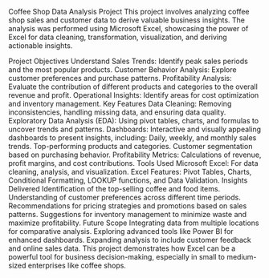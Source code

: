 
Coffee Shop Data Analysis Project
This project involves analyzing coffee shop sales and customer data to derive valuable business insights. The analysis was performed using Microsoft Excel, showcasing the power of Excel for data cleaning, transformation, visualization, and deriving actionable insights.

Project Objectives
Understand Sales Trends: Identify peak sales periods and the most popular products.
Customer Behavior Analysis: Explore customer preferences and purchase patterns.
Profitability Analysis: Evaluate the contribution of different products and categories to the overall revenue and profit.
Operational Insights: Identify areas for cost optimization and inventory management.
Key Features
Data Cleaning: Removing inconsistencies, handling missing data, and ensuring data quality.
Exploratory Data Analysis (EDA): Using pivot tables, charts, and formulas to uncover trends and patterns.
Dashboards: Interactive and visually appealing dashboards to present insights, including:
Daily, weekly, and monthly sales trends.
Top-performing products and categories.
Customer segmentation based on purchasing behavior.
Profitability Metrics: Calculations of revenue, profit margins, and cost contributions.
Tools Used
Microsoft Excel: For data cleaning, analysis, and visualization.
Excel Features: Pivot Tables, Charts, Conditional Formatting, LOOKUP functions, and Data Validation.
Insights Delivered
Identification of the top-selling coffee and food items.
Understanding of customer preferences across different time periods.
Recommendations for pricing strategies and promotions based on sales patterns.
Suggestions for inventory management to minimize waste and maximize profitability.
Future Scope
Integrating data from multiple locations for comparative analysis.
Exploring advanced tools like Power BI for enhanced dashboards.
Expanding analysis to include customer feedback and online sales data.
This project demonstrates how Excel can be a powerful tool for business decision-making, especially in small to medium-sized enterprises like coffee shops.
